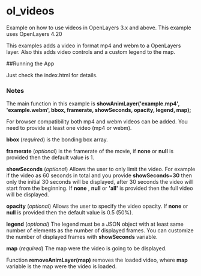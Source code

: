 # ol_videos

Example on how to use videos in OpenLayers 3.x and above. This example uses OpenLayers 4.20

This examples adds a video in format mp4 and webm to a OpenLayers layer. Also this adds video controls and a custom legend to the map.

##Running the App

Just check the index.html for details.

### Notes

The main function in this example is __showAnimLayer('example.mp4', 'example.webm', bbox, framerate, showSeconds, opacity, legend, map);__

For browser compatibility both mp4 and webm videos can be added. You need to provide at least one video (mp4 or webm).

__bbox__ (_required_) is the bonding box array. 

__framerate__ (_optional_) is the framerate of the movie, if __none__ or __null__ is provided then the default value is 1.

__showSeconds__ (_optional_) Allows the user to only limit the video. For example if the video as 60 seconds in total and you provide __showSeconds=30__ then only the initial 30 seconds will be displayed, after 30 seconds the video will start from the beginning. If __none__ , __null__ or __'all'__ is provided then the full video will be displayed.


__opacity__ (_optional_) Allows the user to specify the video opacity. If __none__ or __null__ is provided then the default value is 0.5 (50%).

__legend__ (_optional_) The legend must be a JSON object with at least same number of elements as the number of displayed frames. You can customize the number of displayed frames with __showSeconds__ variable.

__map__ (_required_) The map were the video is going to be displayed.

Function __removeAnimLayer(map)__ removes the loaded video, where __map__ variable is the map were the video is loaded.